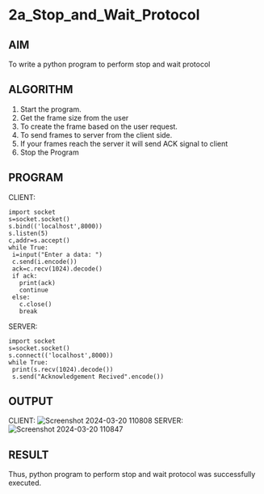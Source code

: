 # 2a_Stop_and_Wait_Protocol
## AIM 
To write a python program to perform stop and wait protocol
## ALGORITHM
1. Start the program.
2. Get the frame size from the user
3. To create the frame based on the user request.
4. To send frames to server from the client side.
5. If your frames reach the server it will send ACK signal to client
6. Stop the Program
## PROGRAM
CLIENT:
```
import socket
s=socket.socket()
s.bind(('localhost',8000))
s.listen(5)
c,addr=s.accept()
while True:
 i=input("Enter a data: ")
 c.send(i.encode())
 ack=c.recv(1024).decode()
 if ack:
   print(ack)
   continue
 else:
   c.close()
   break
```
SERVER:
```
import socket
s=socket.socket()
s.connect(('localhost',8000))
while True:
 print(s.recv(1024).decode())
 s.send("Acknowledgement Recived".encode())
```
## OUTPUT
CLIENT:
![Screenshot 2024-03-20 110808](https://github.com/danushreddy7/2a_Stop_and_Wait_Protocol/assets/149035740/a7535ec9-588f-4256-9111-e016d494683e)
SERVER:
![Screenshot 2024-03-20 110847](https://github.com/danushreddy7/2a_Stop_and_Wait_Protocol/assets/149035740/18d5b588-12af-4f2d-951a-842bf358ddf1)
## RESULT
Thus, python program to perform stop and wait protocol was successfully executed.

